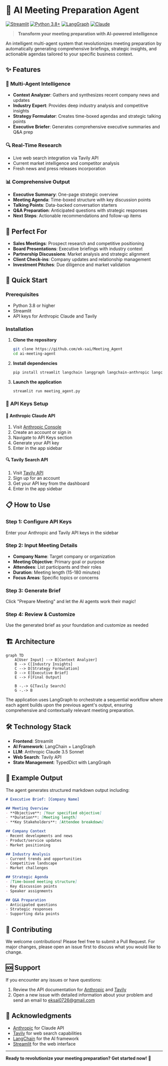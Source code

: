 # 🚀 AI Meeting Preparation Agent

[![Streamlit](https://static.streamlit.io/badges/streamlit_badge_black_white.svg)](https://meeting-agents-yapuvkj9basug2qlos2iqg.streamlit.app/)
[![Python 3.8+](https://img.shields.io/badge/python-3.8+-blue.svg)](https://www.python.org/downloads/)
[![LangGraph](https://img.shields.io/badge/LangGraph-🦜-green.svg)](https://langchain-ai.github.io/langgraph/)
[![Claude](https://img.shields.io/badge/Claude-Anthropic-orange.svg)](https://www.anthropic.com/)

> **Transform your meeting preparation with AI-powered intelligence**

An intelligent multi-agent system that revolutionizes meeting preparation by automatically generating comprehensive briefings, strategic insights, and actionable agendas tailored to your specific business context.

## ✨ Features

### 🤖 **Multi-Agent Intelligence**
- **Context Analyzer**: Gathers and synthesizes recent company news and updates
- **Industry Expert**: Provides deep industry analysis and competitive insights
- **Strategy Formulator**: Creates time-boxed agendas and strategic talking points
- **Executive Briefer**: Generates comprehensive executive summaries and Q&A prep

### 🔍 **Real-Time Research**
- Live web search integration via Tavily API
- Current market intelligence and competitor analysis
- Fresh news and press releases incorporation

### 📊 **Comprehensive Output**
- **Executive Summary**: One-page strategic overview
- **Meeting Agenda**: Time-boxed structure with key discussion points
- **Talking Points**: Data-backed conversation starters
- **Q&A Preparation**: Anticipated questions with strategic responses
- **Next Steps**: Actionable recommendations and follow-up items

## 🎯 Perfect For

- **Sales Meetings**: Prospect research and competitive positioning
- **Board Presentations**: Executive briefings with industry context  
- **Partnership Discussions**: Market analysis and strategic alignment
- **Client Check-ins**: Company updates and relationship management
- **Investment Pitches**: Due diligence and market validation

## 🚀 Quick Start

### Prerequisites

- Python 3.8 or higher
- Streamlit
- API keys for Anthropic Claude and Tavily

### Installation

1. **Clone the repository**
   ```bash
   git clone https://github.com/ek-sai/Meeting_Agent
   cd ai-meeting-agent
   ```

2. **Install dependencies**
   ```bash
   pip install streamlit langchain langgraph langchain-anthropic langchain-community
   ```

3. **Launch the application**
   ```bash
   streamlit run meeting_agent.py
   ```

### 🔐 API Keys Setup

#### 🧠 Anthropic Claude API
1. Visit [Anthropic Console](https://console.anthropic.com/)
2. Create an account or sign in
3. Navigate to API Keys section
4. Generate your API key
5. Enter in the app sidebar

#### 🔍 Tavily Search API
1. Visit [Tavily API](https://tavily.com/)
2. Sign up for an account
3. Get your API key from the dashboard
4. Enter in the app sidebar

## 📋 How to Use

### Step 1: Configure API Keys
Enter your Anthropic and Tavily API keys in the sidebar

### Step 2: Input Meeting Details
- **Company Name**: Target company or organization
- **Meeting Objective**: Primary goal or purpose
- **Attendees**: List participants and their roles
- **Duration**: Meeting length (15-180 minutes)
- **Focus Areas**: Specific topics or concerns

### Step 3: Generate Brief
Click "Prepare Meeting" and let the AI agents work their magic!

### Step 4: Review & Customize
Use the generated brief as your foundation and customize as needed

## 🏗️ Architecture

```mermaid
graph TD
    A[User Input] --> B[Context Analyzer]
    B --> C[Industry Insights]
    C --> D[Strategy Formulation]
    D --> E[Executive Brief]
    E --> F[Final Output]
    
    B -.-> G[Tavily Search]
    G -.-> B
```

The application uses LangGraph to orchestrate a sequential workflow where each agent builds upon the previous agent's output, ensuring comprehensive and contextually relevant meeting preparation.

## 🛠️ Technology Stack

- **Frontend**: Streamlit
- **AI Framework**: LangChain + LangGraph
- **LLM**: Anthropic Claude 3.5 Sonnet
- **Web Search**: Tavily API
- **State Management**: TypedDict with LangGraph

## 📖 Example Output

The agent generates structured markdown output including:

```markdown
# Executive Brief: [Company Name]

## Meeting Overview
- **Objective**: [Your specified objective]
- **Duration**: [Meeting length]
- **Key Stakeholders**: [Attendee breakdown]

## Company Context
- Recent developments and news
- Product/service updates
- Market positioning

## Industry Analysis
- Current trends and opportunities
- Competitive landscape
- Market challenges

## Strategic Agenda
- [Time-boxed meeting structure]
- Key discussion points
- Speaker assignments

## Q&A Preparation
- Anticipated questions
- Strategic responses
- Supporting data points
```

## 🤝 Contributing

We welcome contributions! Please feel free to submit a Pull Request. For major changes, please open an issue first to discuss what you would like to change.


## 🆘 Support

If you encounter any issues or have questions:

1. Review the API documentation for [Anthropic](https://docs.anthropic.com/) and [Tavily](https://docs.tavily.com/)
2. Open a new issue with detailed information about your problem and send an email to eksai0726@gmail.com

## 🎉 Acknowledgments

- [Anthropic](https://www.anthropic.com/) for Claude API
- [Tavily](https://tavily.com/) for web search capabilities
- [LangChain](https://langchain.com/) for the AI framework
- [Streamlit](https://streamlit.io/) for the web interface

---

**Ready to revolutionize your meeting preparation? Get started now!** 🚀
